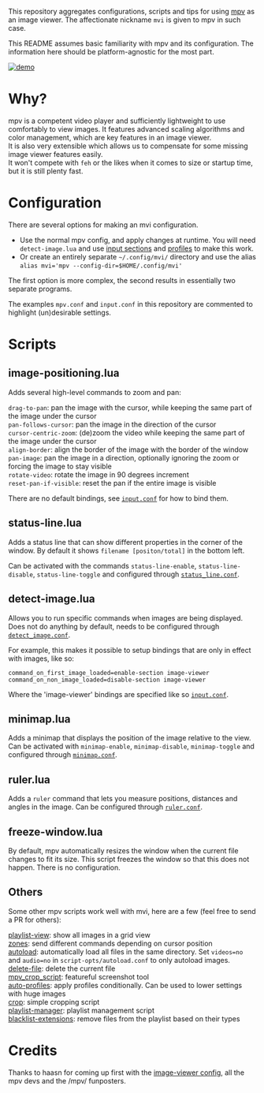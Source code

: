This repository aggregates configurations, scripts and tips for using [mpv](https://github.com/mpv-player/mpv) as an image viewer. The affectionate nickname `mvi` is given to mpv in such case.

This README assumes basic familiarity with mpv and its configuration. The information here should be platform-agnostic for the most part.

[![demo](https://i.vimeocdn.com/filter/overlay?src0=https%3A%2F%2Fi.vimeocdn.com%2Fvideo%2F674986351_1280x720.jpg&src1=https%3A%2F%2Ff.vimeocdn.com%2Fimages_v6%2Fshare%2Fplay_icon_overlay.png)](https://vimeo.com/249231479)

# Why?

mpv is a competent video player and sufficiently lightweight to use comfortably to view images. It features advanced scaling algorithms and color management, which are key features in an image viewer.  
It is also very extensible which allows us to compensate for some missing image viewer features easily.  
It won't compete with `feh` or the likes when it comes to size or startup time, but it is still plenty fast.

# Configuration

There are several options for making an mvi configuration.  
* Use the normal mpv config, and apply changes at runtime. You will need `detect-image.lua` and use [input sections](https://mpv.io/manual/master/#input-sections) and [profiles](https://mpv.io/manual/master/#profiles) to make this work.
* Or create an entirely separate `~/.config/mvi/` directory and use the alias `alias mvi='mpv --config-dir=$HOME/.config/mvi'` 

The first option is more complex, the second results in essentially two separate programs.

The examples `mpv.conf` and `input.conf` in this repository are commented to highlight (un)desirable settings.

# Scripts

## image-positioning.lua

Adds several high-level commands to zoom and pan:

`drag-to-pan`: pan the image with the cursor, while keeping the same part of the image under the cursor  
`pan-follows-cursor`: pan the image in the direction of the cursor  
`cursor-centric-zoom`: (de)zoom the video while keeping the same part of the image under the cursor  
`align-border`: align the border of the image with the border of the window  
`pan-image`: pan the image in a direction, optionally ignoring the zoom or forcing the image to stay visible  
`rotate-video`: rotate the image in 90 degrees increment  
`reset-pan-if-visible`: reset the pan if the entire image is visible  

There are no default bindings, see [`input.conf`](input.conf#L19-L67) for how to bind them.

## status-line.lua

Adds a status line that can show different properties in the corner of the window. By default it shows `filename [positon/total]` in the bottom left.

Can be activated with the commands `status-line-enable`, `status-line-disable`, `status-line-toggle` and configured through [`status_line.conf`](script-opts/status_line.conf).

## detect-image.lua

Allows you to run specific commands when images are being displayed. Does not do anything by default, needs to be configured through [`detect_image.conf`](script-opts/detect_image.conf).

For example, this makes it possible to setup bindings that are only in effect with images, like so:
```
command_on_first_image_loaded=enable-section image-viewer
command_on_non_image_loaded=disable-section image-viewer
```
Where the 'image-viewer' bindings are specified like so [`input.conf`](input.conf#L96-L99).

## minimap.lua

Adds a minimap that displays the position of the image relative to the view.  
Can be activated with `minimap-enable`, `minimap-disable`, `minimap-toggle` and configured through [`minimap.conf`](script-opts/minimap.conf).

## ruler.lua

Adds a `ruler` command that lets you measure positions, distances and angles in the image.
Can be configured through [`ruler.conf`](script-opts/ruler.conf).

## freeze-window.lua

By default, mpv automatically resizes the window when the current file changes to fit its size. This script freezes the window so that this does not happen. 
There is no configuration.

## Others

Some other mpv scripts work well with mvi, here are a few (feel free to send a PR for others):

[playlist-view](https://github.com/occivink/mpv-gallery-view): show all images in a grid view  
[zones](https://github.com/wiiaboo/mpv-scripts/blob/master/zones.lua): send different commands depending on cursor position  
[autoload](https://github.com/mpv-player/mpv/blob/master/TOOLS/lua/autoload.lua): automatically load all files in the same directory. Set `videos=no` and `audio=no` in `script-opts/autoload.conf` to only autoload images.  
[delete-file](https://github.com/zenyd/mpv-scripts#delete-file): delete the current file  
[mpv_crop_script](https://github.com/TheAMM/mpv_crop_script): featureful screenshot tool  
[auto-profiles](https://github.com/wiiaboo/mpv-scripts/blob/master/auto-profiles.lua): apply profiles conditionally. Can be used to lower settings with huge images  
[crop](https://github.com/occivink/mpv-scripts#croplua): simple cropping script  
[playlist-manager](https://github.com/jonniek/mpv-playlistmanager): playlist management script  
[blacklist-extensions](https://github.com/occivink/mpv-scripts#blacklist-extensionslua): remove files from the playlist based on their types

# Credits

Thanks to haasn for coming up first with the [image-viewer config](https://gist.github.com/haasn/7919afd765e308fa91cbe19a64631d0f), all the mpv devs and the /mpv/ funposters.
